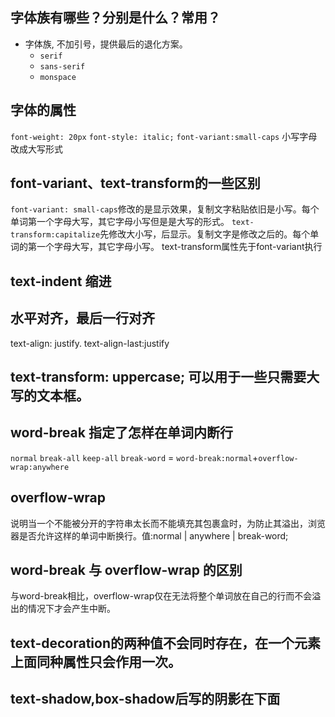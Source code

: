 
## 字体族有哪些？分别是什么？常用？
* 字体族, 不加引号，提供最后的退化方案。
	* `serif`
	* `sans-serif`
	* `monspace`

## 字体的属性
`font-weight: 20px`
`font-style: italic;`
`font-variant:small-caps` 小写字母改成大写形式


## font-variant、text-transform的一些区别
`font-variant: small-caps`修改的是显示效果，复制文字粘贴依旧是小写。每个单词第一个字母大写，其它字母小写但是是大写的形式。
`text-transform:capitalize`先修改大小写，后显示。复制文字是修改之后的。每个单词的第一个字母大写，其它字母小写。
text-transform属性先于font-variant执行

## text-indent 缩进

## 水平对齐，最后一行对齐
text-align: justify.
text-align-last:justify


## text-transform: uppercase; 可以用于一些只需要大写的文本框。

## word-break 指定了怎样在单词内断行
`normal`
`break-all`
`keep-all`
`break-word` = `word-break:normal`+`overflow-wrap:anywhere`

## overflow-wrap 
说明当一个不能被分开的字符串太长而不能填充其包裹盒时，为防止其溢出，浏览器是否允许这样的单词中断换行。值:normal | anywhere | break-word;

## word-break 与 overflow-wrap 的区别
与word-break相比，overflow-wrap仅在无法将整个单词放在自己的行而不会溢出的情况下才会产生中断。

## text-decoration的两种值不会同时存在，在一个元素上面同种属性只会作用一次。

## text-shadow,box-shadow后写的阴影在下面

